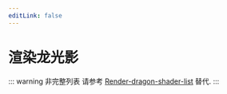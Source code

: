 ```yaml
---
editLink: false
---
```

# 渲染龙光影

<script setup>
import { data as shaders } from './data/rd.data.ts'
</script>

::: warning 非完整列表
请参考 [Render-dragon-shader-list](https://github.com/DominoKorean/Render-dragon-shader-list) 替代.
:::

<ShaderList :shaders="shaders"/>